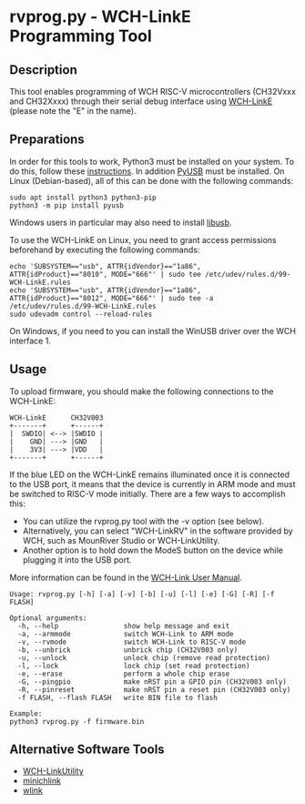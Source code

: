 # rvprog.py - WCH-LinkE Programming Tool
## Description
This tool enables programming of WCH RISC-V microcontrollers (CH32Vxxx and CH32Xxxx) through their serial debug interface using [WCH-LinkE](http://www.wch-ic.com/products/WCH-Link.html) (please note the "E" in the name).

## Preparations
In order for this tools to work, Python3 must be installed on your system. To do this, follow these [instructions](https://www.pythontutorial.net/getting-started/install-python/). In addition [PyUSB](https://github.com/pyusb/pyusb) must be installed. On Linux (Debian-based), all of this can be done with the following commands:

```
sudo apt install python3 python3-pip
python3 -m pip install pyusb
```

Windows users in particular may also need to install [libusb](https://github.com/libusb/libusb).

To use the WCH-LinkE on Linux, you need to grant access permissions beforehand by executing the following commands:
```
echo 'SUBSYSTEM=="usb", ATTR{idVendor}=="1a86", ATTR{idProduct}=="8010", MODE="666"' | sudo tee /etc/udev/rules.d/99-WCH-LinkE.rules
echo 'SUBSYSTEM=="usb", ATTR{idVendor}=="1a86", ATTR{idProduct}=="8012", MODE="666"' | sudo tee -a /etc/udev/rules.d/99-WCH-LinkE.rules
sudo udevadm control --reload-rules
```

On Windows, if you need to you can install the WinUSB driver over the WCH interface 1.

## Usage
To upload firmware, you should make the following connections to the WCH-LinkE:

```
WCH-LinkE      CH32V003
+-------+      +------+
|  SWDIO| <--> |SWDIO |
|    GND| ---> |GND   |
|    3V3| ---> |VDD   |
+-------+      +------+
```

If the blue LED on the WCH-LinkE remains illuminated once it is connected to the USB port, it means that the device is currently in ARM mode and must be switched to RISC-V mode initially. There are a few ways to accomplish this:
- You can utilize the rvprog.py tool with the -v option (see below).
- Alternatively, you can select "WCH-LinkRV" in the software provided by WCH, such as MounRiver Studio or WCH-LinkUtility.
- Another option is to hold down the ModeS button on the device while plugging it into the USB port.

More information can be found in the [WCH-Link User Manual](http://www.wch-ic.com/downloads/WCH-LinkUserManual_PDF.html).

```
Usage: rvprog.py [-h] [-a] [-v] [-b] [-u] [-l] [-e] [-G] [-R] [-f FLASH]

Optional arguments:
  -h, --help                show help message and exit
  -a, --armmode             switch WCH-Link to ARM mode
  -v, --rvmode              switch WCH-Link to RISC-V mode
  -b, --unbrick             unbrick chip (CH32V003 only)
  -u, --unlock              unlock chip (remove read protection)
  -l, --lock                lock chip (set read protection)
  -e, --erase               perform a whole chip erase
  -G, --pingpio             make nRST pin a GPIO pin (CH32V003 only)
  -R, --pinreset            make nRST pin a reset pin (CH32V003 only)
  -f FLASH, --flash FLASH   write BIN file to flash

Example:
python3 rvprog.py -f firmware.bin
```

## Alternative Software Tools
- [WCH-LinkUtility](https://www.wch.cn/downloads/WCH-LinkUtility_ZIP.html)
- [minichlink](https://github.com/cnlohr/ch32v003fun/tree/master/minichlink)
- [wlink](https://github.com/ch32-rs/wlink)
